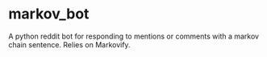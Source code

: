 # markov_bot
A python reddit bot for responding to mentions or comments with a markov chain sentence.
Relies on Markovify.
